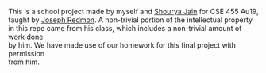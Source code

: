 This is a school project made by myself and [Shourya Jain](https://www.linkedin.com/in/shourjain/) for CSE 455 Au19,  
taught by [Joseph Redmon](https://pjreddie.com/). A non-trivial portion of the intellectual property  
in this repo came from his class, which includes a non-trivial amount of work done  
by him. We have made use of our homework for this final project with permission  
from him.
